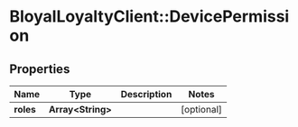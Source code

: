 # BloyalLoyaltyClient::DevicePermission

## Properties
Name | Type | Description | Notes
------------ | ------------- | ------------- | -------------
**roles** | **Array&lt;String&gt;** |  | [optional] 

